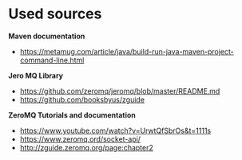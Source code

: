 # Used sources

**Maven documentation**

- https://metamug.com/article/java/build-run-java-maven-project-command-line.html

**Jero MQ Library**

- https://github.com/zeromq/jeromq/blob/master/README.md
- https://github.com/booksbyus/zguide

**ZeroMQ Tutorials and documentation**

- https://www.youtube.com/watch?v=UrwtQfSbrOs&t=1111s
- https://www.zeromq.ord/socket-api/
- http://zguide.zeromq.org/page:chapter2

